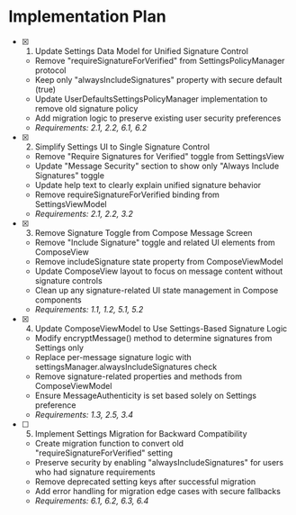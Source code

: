 # Implementation Plan

- [x] 1. Update Settings Data Model for Unified Signature Control
  - Remove "requireSignatureForVerified" from SettingsPolicyManager protocol
  - Keep only "alwaysIncludeSignatures" property with secure default (true)
  - Update UserDefaultsSettingsPolicyManager implementation to remove old signature policy
  - Add migration logic to preserve existing user security preferences
  - _Requirements: 2.1, 2.2, 6.1, 6.2_

- [x] 2. Simplify Settings UI to Single Signature Control
  - Remove "Require Signatures for Verified" toggle from SettingsView
  - Update "Message Security" section to show only "Always Include Signatures" toggle
  - Update help text to clearly explain unified signature behavior
  - Remove requireSignatureForVerified binding from SettingsViewModel
  - _Requirements: 2.1, 2.2, 3.2_

- [x] 3. Remove Signature Toggle from Compose Message Screen
  - Remove "Include Signature" toggle and related UI elements from ComposeView
  - Remove includeSignature state property from ComposeViewModel
  - Update ComposeView layout to focus on message content without signature controls
  - Clean up any signature-related UI state management in Compose components
  - _Requirements: 1.1, 1.2, 5.1, 5.2_

- [x] 4. Update ComposeViewModel to Use Settings-Based Signature Logic
  - Modify encryptMessage() method to determine signatures from Settings only
  - Replace per-message signature logic with settingsManager.alwaysIncludeSignatures check
  - Remove signature-related properties and methods from ComposeViewModel
  - Ensure MessageAuthenticity is set based solely on Settings preference
  - _Requirements: 1.3, 2.5, 3.4_

- [ ] 5. Implement Settings Migration for Backward Compatibility
  - Create migration function to convert old "requireSignatureForVerified" setting
  - Preserve security by enabling "alwaysIncludeSignatures" for users who had signature requirements
  - Remove deprecated setting keys after successful migration
  - Add error handling for migration edge cases with secure fallbacks
  - _Requirements: 6.1, 6.2, 6.3, 6.4_

